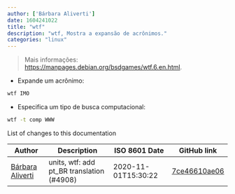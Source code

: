 ```yaml
---
author: ['Bárbara Aliverti']
date: 1604241022
title: "wtf"
description: "wtf, Mostra a expansão de acrônimos."
categories: "linux"
---
```

> Mais informações: <https://manpages.debian.org/bsdgames/wtf.6.en.html>.

- Expande um acrônimo:

```bash
wtf IMO
```

- Especifica um tipo de busca computacional:

```bash
wtf -t comp WWW
```
List of changes to this documentation


Author | Description | ISO 8601 Date | GitHub link
------|-----|-----|-----
[Bárbara Aliverti](mailto:64551613+barbaraaliverti@users.noreply.github.com) | units, wtf: add pt_BR translation (#4908) | 2020-11-01T15:30:22 | [7ce46610ae06](https://github.com/tldr-pages/tldr/commit/7ce46610ae0653881686fb488e7d9dfcfbc9ad40)

